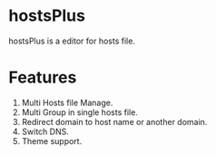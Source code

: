 hostsPlus
=========

hostsPlus is a editor for hosts file.


Features
========

1. Multi Hosts file Manage.
2. Multi Group in single hosts file.
3. Redirect domain to host name or another domain.
4. Switch DNS.
5. Theme support.